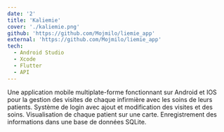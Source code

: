 ```yaml
---
date: '2'
title: 'Kaliemie'
cover: './kaliemie.png'
github: 'https://github.com/Mojmilo/liemie_app'
external: 'https://github.com/Mojmilo/liemie_app'
tech:
  - Android Studio
  - Xcode
  - Flutter
  - API
---
```


Une application mobile multiplate-forme fonctionnant sur Android et IOS pour la gestion des visites de chaque infirmière avec les soins de leurs patients. Système de login avec ajout et modification des visites et des soins. Visualisation de chaque patient sur une carte. Enregistrement des informations dans une base de données SQLite.
